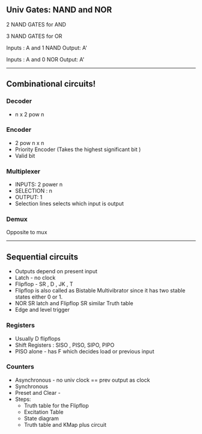 ## Univ Gates: NAND and NOR
2 NAND GATES for AND 

3 NAND GATES for OR

Inputs : A and 1  NAND Output: A'

Inputs : A and 0  NOR  Output: A'

---
## Combinational circuits!
### Decoder
- n x 2 pow n 

### Encoder
- 2 pow n x n
- Priority Encoder (Takes the highest significant bit )
- Valid bit

### Multiplexer 
- INPUTS: 2 power n 
- SELECTION : n 
- OUTPUT: 1 
- Selection lines selects which input is output

### Demux 
Opposite to mux

---
## Sequential circuits
- Outputs depend on present input
- Latch - no clock
- Flipflop - SR , D , JK , T
- Flipflop is also called as Bistable Multivibrator since it has two stable states either 0 or 1.
- NOR SR latch and Flipflop SR similar Truth table
- Edge and level trigger

### Registers 
- Usually D flipflops
- Shift Registers : SISO , PISO, SIPO, PIPO
- PISO alone - has F which decides load or previous input

### Counters
- Asynchronous - no univ clock == prev output as clock     
- Synchronous
- Preset and Clear - 
- Steps: 
  - Truth table for the Flipflop
  - Excitation Table 
  - State diagram
  - Truth table and KMap plus circuit

